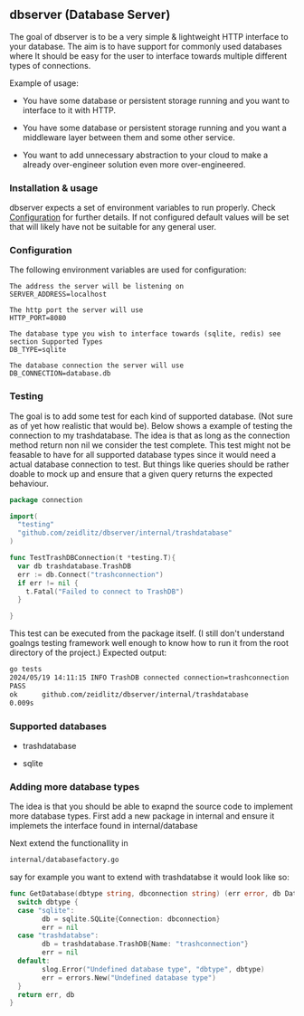 ## dbserver (Database Server)

The goal of dbserver is to be a very simple & lightweight HTTP interface to your database. The aim is to have support for commonly used databases where It should be easy for the user to interface towards multiple different types of connections. 

Example of usage:

- You have some database or persistent storage running and you want to interface to it with HTTP.

- You have some database or persistent storage running and you want a middleware layer between them and some other service. 

- You want to add unnecessary abstraction to your cloud to make a already over-engineer solution even more over-engineered.

### Installation & usage

dbserver expects a set of environment variables to run properly. Check [Configuration](#Configuration) for further details. If not configured default values will be set that will likely have not be suitable for any general user. 


### Configuration

The following environment variables are used for configuration:

```dosini
The address the server will be listening on 
SERVER_ADDRESS=localhost

The http port the server will use
HTTP_PORT=8080

The database type you wish to interface towards (sqlite, redis) see section Supported Types
DB_TYPE=sqlite

The database connection the server will use
DB_CONNECTION=database.db
```

### Testing

The goal is to add some test for each kind of supported database. (Not sure as of yet how realistic that would be). Below shows a example of testing the connection to my trashdatabase. The idea is that as long as the connection method return non nil we consider the test complete. This test might not be feasable to have for all supported database types since it would need a actual database connection to test. But things like queries should be rather doable to mock up and ensure that a given query returns the expected behaviour. 

```go
package connection

import(
  "testing"
  "github.com/zeidlitz/dbserver/internal/trashdatabase"
)

func TestTrashDBConnection(t *testing.T){
  var db trashdatabase.TrashDB
  err := db.Connect("trashconnection")
  if err != nil {
    t.Fatal("Failed to connect to TrashDB")
  }

}
```

This test can be executed from the package itself. (I still don't understand goalngs testing framework well enough to know how to run it from the root directory of the project.) Expected output:

```bash
go tests
2024/05/19 14:11:15 INFO TrashDB connected connection=trashconnection
PASS
ok      github.com/zeidlitz/dbserver/internal/trashdatabase
0.009s
```

### Supported databases

- trashdatabase

- sqlite

### Adding more database types

The idea is that you should be able to exapnd the source code to implement more database types. First add a new package in internal and ensure it implemets the interface found in internal/database

Next extend the functionallity in 

```bash
internal/databasefactory.go 
```

say for example you want to extend with trashdatabse it would look like so:


```go
func GetDatabase(dbtype string, dbconnection string) (err error, db Database){
  switch dbtype {
  case "sqlite":
        db = sqlite.SQLite{Connection: dbconnection}
        err = nil
  case "trashdatabse":
        db = trashdatabase.TrashDB{Name: "trashconnection"}
        err = nil
  default:
        slog.Error("Undefined database type", "dbtype", dbtype)
        err = errors.New("Undefined database type")
  }
  return err, db
}
```
